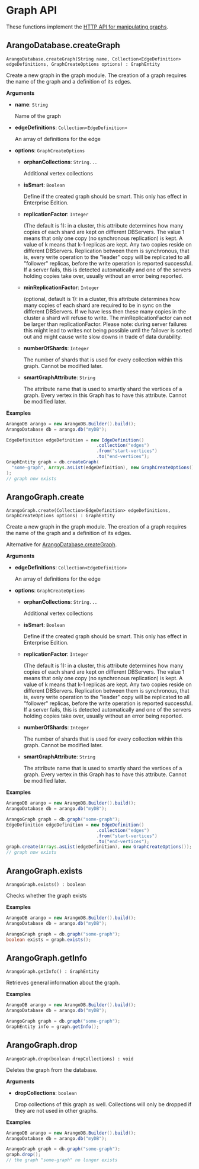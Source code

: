 # Graph API

These functions implement the
[HTTP API for manipulating graphs](https://docs.arangodb.com/latest/HTTP/Gharial/index.html).

## ArangoDatabase.createGraph

`ArangoDatabase.createGraph(String name, Collection<EdgeDefinition> edgeDefinitions, GraphCreateOptions options) : GraphEntity`

Create a new graph in the graph module. The creation of a graph requires the
name of the graph and a definition of its edges.

**Arguments**

- **name**: `String`

  Name of the graph

- **edgeDefinitions**: `Collection<EdgeDefinition>`

  An array of definitions for the edge

- **options**: `GraphCreateOptions`

  - **orphanCollections**: `String...`

    Additional vertex collections

  - **isSmart**: `Boolean`

    Define if the created graph should be smart.
    This only has effect in Enterprise Edition.

  - **replicationFactor**: `Integer`

    (The default is 1): in a cluster, this attribute determines how many copies
    of each shard are kept on different DBServers. The value 1 means that only
    one copy (no synchronous replication) is kept. A value of k means that k-1
    replicas are kept. Any two copies reside on different DBServers.
    Replication between them is synchronous, that is, every write operation to
    the "leader" copy will be replicated to all "follower" replicas, before the
    write operation is reported successful. If a server fails, this is detected
    automatically and one of the servers holding copies take over, usually
    without an error being reported.

  - **minReplicationFactor**: `Integer`

    (optional, default is 1): in a cluster, this
    attribute determines how many copies of each shard are required
    to be in sync on the different DBServers. If we have less then these
    many copies in the cluster a shard will refuse to write. The
    minReplicationFactor can not be larger than replicationFactor.
    Please note: during server failures this might lead to writes
    not being possible until the failover is sorted out and might cause
    write slow downs in trade of data durability.

  - **numberOfShards**: `Integer`

    The number of shards that is used for every collection within this graph.
    Cannot be modified later.

  - **smartGraphAttribute**: `String`

    The attribute name that is used to smartly shard the vertices of a graph.
    Every vertex in this Graph has to have this attribute. Cannot be modified later.

**Examples**

```Java
ArangoDB arango = new ArangoDB.Builder().build();
ArangoDatabase db = arango.db("myDB");

EdgeDefinition edgeDefinition = new EdgeDefinition()
                                  .collection("edges")
                                  .from("start-vertices")
                                  .to("end-vertices");
GraphEntity graph = db.createGraph(
  "some-graph", Arrays.asList(edgeDefinition), new GraphCreateOptions()
);
// graph now exists
```

## ArangoGraph.create

`ArangoGraph.create(Collection<EdgeDefinition> edgeDefinitions, GraphCreateOptions options) : GraphEntity`

Create a new graph in the graph module. The creation of a graph requires the
name of the graph and a definition of its edges.

Alternative for [ArangoDatabase.createGraph](#arangodatabasecreategraph).

**Arguments**

- **edgeDefinitions**: `Collection<EdgeDefinition>`

  An array of definitions for the edge

- **options**: `GraphCreateOptions`

  - **orphanCollections**: `String...`

    Additional vertex collections

  - **isSmart**: `Boolean`

    Define if the created graph should be smart.
    This only has effect in Enterprise Edition.

  - **replicationFactor**: `Integer`

    (The default is 1): in a cluster, this attribute determines how many copies
    of each shard are kept on different DBServers. The value 1 means that only
    one copy (no synchronous replication) is kept. A value of k means that k-1
    replicas are kept. Any two copies reside on different DBServers.
    Replication between them is synchronous, that is, every write operation to
    the "leader" copy will be replicated to all "follower" replicas, before the
    write operation is reported successful. If a server fails, this is detected
    automatically and one of the servers holding copies take over, usually
    without an error being reported.

  - **numberOfShards**: `Integer`

    The number of shards that is used for every collection within this graph.
    Cannot be modified later.

  - **smartGraphAttribute**: `String`

    The attribute name that is used to smartly shard the vertices of a graph.
    Every vertex in this Graph has to have this attribute. Cannot be modified later.

**Examples**

```Java
ArangoDB arango = new ArangoDB.Builder().build();
ArangoDatabase db = arango.db("myDB");

ArangoGraph graph = db.graph("some-graph");
EdgeDefinition edgeDefinition = new EdgeDefinition()
                                  .collection("edges")
                                  .from("start-vertices")
                                  .to("end-vertices");
graph.create(Arrays.asList(edgeDefinition), new GraphCreateOptions());
// graph now exists
```

## ArangoGraph.exists

`ArangoGraph.exists() : boolean`

Checks whether the graph exists

**Examples**

```Java
ArangoDB arango = new ArangoDB.Builder().build();
ArangoDatabase db = arango.db("myDB");

ArangoGraph graph = db.graph("some-graph");
boolean exists = graph.exists();
```

## ArangoGraph.getInfo

`ArangoGraph.getInfo() : GraphEntity`

Retrieves general information about the graph.

**Examples**

```Java
ArangoDB arango = new ArangoDB.Builder().build();
ArangoDatabase db = arango.db("myDB");

ArangoGraph graph = db.graph("some-graph");
GraphEntity info = graph.getInfo();
```

## ArangoGraph.drop

`ArangoGraph.drop(boolean dropCollections) : void`

Deletes the graph from the database.

**Arguments**

- **dropCollections**: `boolean`

  Drop collections of this graph as well. Collections will only be dropped if
  they are not used in other graphs.

**Examples**

```Java
ArangoDB arango = new ArangoDB.Builder().build();
ArangoDatabase db = arango.db("myDB");

ArangoGraph graph = db.graph("some-graph");
graph.drop();
// the graph "some-graph" no longer exists
```
